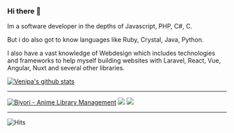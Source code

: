 ### Hi there 👋
Im a software developer in the depths of Javascript, PHP, C#, C.

But i do also got to know languages like Ruby, Crystal, Java, Python.

I also have a vast knowledge of Webdesign which includes technologies and frameworks to help myself building websites with Laravel, React, Vue, Angular, Nuxt and several other libraries.

[![Venipa's github stats](https://github-readme-stats.venipa.vercel.app/api?username=Venipa&count_private=true&theme=midnight-purple&hide_border=true)](https://github.com/Venipa)


---

[![Biyori - Anime Library Management](https://github-readme-stats.venipa.vercel.app/api/pin/?username=Venipa&repo=Biyori&theme=midnight-purple&hide_border=true)](https://github.com/Venipa/Biyori)
[![](https://github-readme-stats.venipa.vercel.app/api/pin/?username=Venipa&repo=ytmdesktop2&theme=midnight-purple&hide_border=true)](https://github.com/Venipa/ytmdesktop2)
[![](https://github-readme-stats.venipa.vercel.app/api/pin/?username=Venipa&repo=booru-browser&theme=midnight-purple&hide_border=true)](https://github.com/Venipa/booru-browser)

---

![Hits](https://hits.seeyoufarm.com/api/count/incr/badge.svg?url=https%3A%2F%2Fgithub.com%2FVenipa%2Fhit-counter&count_bg=%23000000&title_bg=%23000000&icon=github.svg&icon_color=%23D19F9F&title=Visits&edge_flat=false)

<!--
**Venipa/Venipa** is a ✨ _special_ ✨ repository because its `README.md` (this file) appears on your GitHub profile.

Here are some ideas to get you started:

- 🔭 I’m currently working on ...
- 🌱 I’m currently learning ...
- 👯 I’m looking to collaborate on ...
- 🤔 I’m looking for help with ...
- 💬 Ask me about ...
- 📫 How to reach me: ...
- 😄 Pronouns: ...
- ⚡ Fun fact: ...
-->
